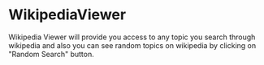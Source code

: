 # WikipediaViewer
Wikipedia Viewer will provide you access to any topic you search through wikipedia and also you can see random topics on wikipedia by clicking on "Random Search" button.
